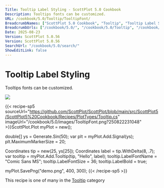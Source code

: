 ```yaml
---
Title: Tooltip Label Styling - ScottPlot 5.0 Cookbook
Description: Tooltips fonts can be customized.
URL: /cookbook/5.0/Tooltip/TooltipFont/
BreadcrumbNames: ["ScottPlot 5.0 Cookbook", "Tooltip", "Tooltip Label Styling"]
BreadcrumbUrls: ["/cookbook/5.0/", "/cookbook/5.0/Tooltip", "/cookbook/5.0/Tooltip/TooltipFont"]
Date: 2025-08-23
Version: ScottPlot 5.0.56
Version: ScottPlot 5.0.56
SearchUrl: "/cookbook/5.0/search/"
ShowEditLink: false
---
```



<div class='d-flex align-items-center mt-5'>
<h1 class='me-2 text-dark my-0 border-0'>Tooltip Label Styling</h1>
</div>

Tooltips fonts can be customized.

[![](/cookbook/5.0/images/TooltipFont.png?250822231048)](/cookbook/5.0/images/TooltipFont.png?250822231048)

{{< recipe-sp5 sourceUrl="https://github.com/ScottPlot/ScottPlot/blob/main/src/ScottPlot5/ScottPlot5%20Cookbook/Recipes/PlotTypes/Tooltip.cs" imageUrl="/cookbook/5.0/images/TooltipFont.png?250822231048" >}}ScottPlot.Plot myPlot = new();

double[] ys = Generate.Sin(50);
var plt = myPlot.Add.Signal(ys);
plt.MaximumMarkerSize = 20;

Coordinates tip = new(25, ys[25]);
Coordinates label = tip.WithDelta(8, .7);
var tooltip = myPlot.Add.Tooltip(tip, "Hello", label);
tooltip.LabelFontName = "Comic Sans MS";
tooltip.LabelFontSize = 36;
tooltip.LabelBold = true;

myPlot.SavePng("demo.png", 400, 300);
{{< /recipe-sp5 >}}

<div class='my-5 text-center'>This recipe is one of many in the <a href='/cookbook/5.0/Tooltip'>Tooltip</a> category</div>


